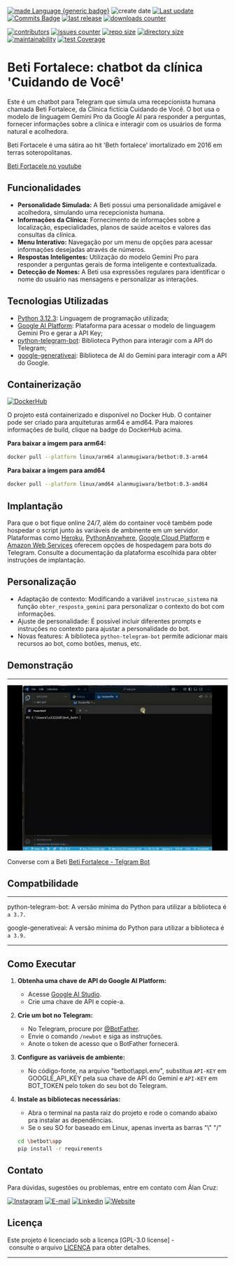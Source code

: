 [![made Language {generic badge}](https://img.shields.io/badge/Made%20with-Python-8A2BE2)](https://github.com/alanmugiwara)
![create date](https://img.shields.io/badge/Created-May%2011,%202024-8A2BE2)
[![Last update](https://img.shields.io/github/last-commit/alanmugiwara/betbot?color=8A2BE2&label=Last%20Commit)](https://github.com/alanmugiwara/alanmugiwara)
[![Commits Badge](https://img.shields.io/github/commit-activity/m/alanmugiwara/betbot.svg?color=8A2BE2)](https://github.com/alanmugiwara)
[![last release](https://img.shields.io/github/v/release/alanmugiwara/betbot?color=8A2BE2&label=release&style=flat)](https://github.com/alanmugiwara)
[![downloads counter](https://img.shields.io/github/downloads/alanmugiwara/betbot/total?color=8A2BE2)](https://github.com/alanmugiwara)

[![contributors](https://img.shields.io/github/contributors/alanmugiwara/betbot?color=8A2BE2)](https://github.com/alanmugiwara)
[![issues counter](https://img.shields.io/github/issues/alanmugiwara/betbot?color=8A2BE2)](https://github.com/alanmugiwara)
[![repo size](https://img.shields.io/github/repo-size/alanmugiwara/betbot?color=8A2BE2)](https://github.com/alanmugiwara)
[![directory size](https://img.shields.io/github/directory-file-count/alanmugiwara/betbot?color=8A2BE2)](https://github.com/alanmugiwara)
[![maintainability](https://api.codeclimate.com/v1/badges/6982b78246699cd2458f/maintainability)](https://codeclimate.com/github/alanmugiwara/betbot/maintainability)
[![test Coverage](https://api.codeclimate.com/v1/badges/6982b78246699cd2458f/test_coverage)](https://codeclimate.com/github/alanmugiwara/betbot/test_coverage)

# Beti Fortalece: chatbot da clínica 'Cuidando de Você'

Este é um chatbot para Telegram que simula uma recepcionista humana chamada Beti Fortalece, da Clínica fictícia Cuidando de Você. O bot usa o modelo de linguagem Gemini Pro da Google AI para responder a perguntas, fornecer informações sobre a clínica e interagir com os usuários de forma natural e acolhedora.

Beti Fortacele é uma sátira ao hit 'Beth fortalece' imortalizado em 2016 em terras soteropolitanas.

[Beti Fortacele no youtube](https://www.youtube.com/watch?v=sPK7JUE68dU)

## Funcionalidades

- **Personalidade Simulada:** A Beti possui uma personalidade amigável e acolhedora, simulando uma recepcionista humana.
- **Informações da Clínica:** Fornecimento de informações sobre a localização, especialidades, planos de saúde aceitos e valores das consultas da clínica.
- **Menu Interativo:** Navegação por um menu de opções para acessar informações desejadas através de números.
- **Respostas Inteligentes:** Utilização do modelo Gemini Pro para responder a perguntas gerais de forma inteligente e contextualizada.
- **Detecção de Nomes:** A Beti usa expressões regulares para identificar o nome do usuário nas mensagens e personalizar as interações.

## Tecnologias Utilizadas

- [Python 3.12.3](https://www.python.org/downloads/release/python-3123//): Linguagem de programação utilizada;
- [Google AI Platform](https://aistudio.google.com/app/): Plataforma para acessar o modelo de linguagem Gemini Pro e gerar a API Key;
- [python-telegram-bot](https://github.com/python-telegram-bot/python-telegram-bot): Biblioteca Python para interagir com a API do Telegram;
- [google-generativeai](https://pypi.org/project/google-generativeai/): Biblioteca de AI do Gemini para interagir com a API do Google.

## Containerização

[![DockerHub](https://img.shields.io/badge/Docker%20Hub-Betbot-2496ED?logo=docker)](https://hub.docker.com/r/alanmugiwara/betbot)

O projeto está containerizado e disponível no Docker Hub. O container pode ser criado para arquiteturas arm64 e amd64. Para maiores informações de build, clique na badge do DockerHub acima.

**Para baixar a imgem para arm64:**

```bash
docker pull --platform linux/arm64 alanmugiwara/betbot:0.3-arm64
```

**Para baixar a imgem para amd64**

```bash
docker pull --platform linux/amd64 alanmugiwara/betbot:0.3-amd64
```

## Implantação

Para que o bot fique online 24/7, além do container você também pode hospedar o script junto às variáveis de ambinente em um servidor. Plataformas como [Heroku](https://www.heroku.com/), [PythonAnywhere](https://www.pythonanywhere.com/), [Google Cloud Platform](https://cloud.google.com/) e [Amazon Web Services](https://aws.amazon.com/) oferecem opções de hospedagem para bots do Telegram. Consulte a documentação da plataforma escolhida para obter instruções de implantação.

## Personalização

- Adaptação de contexto: Modificando a variável `instrucao_sistema` na função `obter_resposta_gemini` para personalizar o contexto do bot com informações.
- Ajuste de personalidade: É possível incluir diferentes prompts e instruções no contexto para ajustar a personalidade do bot.
- Novas features: A biblioteca `python-telegram-bot` permite adicionar mais recursos ao bot, como botões, menus, etc.

## Demonstração

---

![Demonstração](https://github.com/alanmugiwara/alanmugiwara.github.io/blob/main/img/bet_demo.gif?raw=true)

Converse com a Beti [Beti Fortalece - Telgram Bot](https://t.me/BetiFortalece_bot)

## Compatbilidade

---

python-telegram-bot: A versão mínima do Python para utilizar a biblioteca é `a 3.7.`

google-generativeai: A versão mínima do Python para utilizar a biblioteca é `a 3.9.`

---

## Como Executar

1. **Obtenha uma chave de API do Google AI Platform:**

   - Acesse [Google AI Studio](https://aistudio.google.com/app/).
   - Crie uma chave de API e copie-a.

2. **Crie um bot no Telegram:**

   - No Telegram, procure por [@BotFather](https://t.me/BotFather).
   - Envie o comando `/newbot` e siga as instruções.
   - Anote o token de acesso que o BotFather fornecerá.

3. **Configure as variáveis de ambiente:**

   - No código-fonte, na arquivo "betbot\app\\.env", substitua `API-KEY` em GOOGLE_API_KEY pela sua chave de API do Gemini e `API-KEY` em BOT_TOKEN pelo token do seu bot do Telegram.

4. **Instale as bibliotecas necessárias:**
   - Abra o terminal na pasta raiz do projeto e rode o comando abaixo pra instalar as dependências.
   - Se o seu SO for baseado em Linux, apenas inverta as barras "\\" "/"
   ```bash
   cd \betbot\app
   pip install -r requirements
   ```

## Contato

Para dúvidas, sugestões ou problemas, entre em contato com Álan Cruz:

<a href="https://instagram.com/alancruz_tec" target="_blank"><img loading="lazy" src="https://img.shields.io/badge/-Instagram-%23E4405F?style=for-the-badge&logo=instagram&logoColor=white" alt="Instagram"></a>
<a href="mailto:contato@alancruztec.com.br"><img loading="lazy" src="https://img.shields.io/badge/E--Mail-D14836?style=for-the-badge&logo=gmail&logoColor=white" alt="E-mail"></a>
<a href="https://linkedin.com/in/alansilvadacruz" target="_blank"><img loading="lazy" src="https://img.shields.io/badge/-LinkedIn-%230077B5?style=for-the-badge&logo=linkedin&logoColor=white" alt="Linkedin"></a>
<a href="https://alancruztec.com.br" target="_blank"><img loading="lazy" src="https://img.shields.io/badge/-My%20Website-%230077B5?style=for-the-badge&logo=wordpress&logoColor=white" alt="Website"></a>

## Licença

Este projeto é licenciado sob a licença [GPL-3.0 license] - consulte o arquivo [LICENÇA](https://github.com/alanmugiwara/betbot?tab=GPL-3.0-1-ov-file) para obter detalhes.

---
